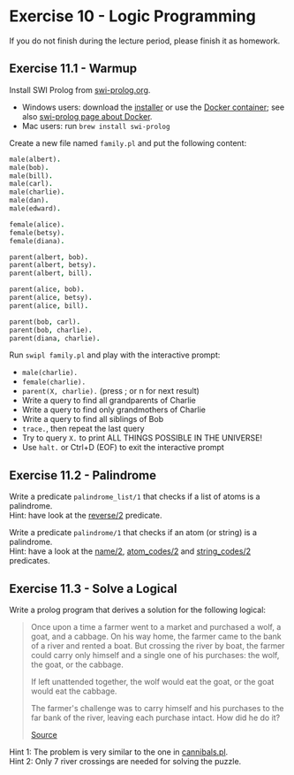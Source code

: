 # Exercise 10 - Logic Programming

If you do not finish during the lecture period, please finish it as homework.


## Exercise 11.1 - Warmup
Install SWI Prolog from [swi-prolog.org](https://www.swi-prolog.org/).

* Windows users: download the [installer](https://www.swi-prolog.org/download/stable)
  or use the [Docker container](https://hub.docker.com/_/swipl);
  see also [swi-prolog page about Docker](https://www.swi-prolog.org/Docker.html).
* Mac users: run `brew install swi-prolog`

Create a new file named `family.pl` and put the following content:
```prolog
male(albert).
male(bob).
male(bill).
male(carl).
male(charlie).
male(dan).
male(edward).

female(alice).
female(betsy).
female(diana).

parent(albert, bob).
parent(albert, betsy).
parent(albert, bill).

parent(alice, bob).
parent(alice, betsy).
parent(alice, bill).

parent(bob, carl).
parent(bob, charlie).
parent(diana, charlie).
```

Run `swipl family.pl` and play with the interactive prompt:

* `male(charlie).`
* `female(charlie).`
* `parent(X, charlie).` (press ; or n for next result)
* Write a query to find all grandparents of Charlie
* Write a query to find only grandmothers of Charlie
* Write a query to find all siblings of Bob
* `trace.`, then repeat the last query
* Try to query `X.` to print ALL THINGS POSSIBLE IN THE UNIVERSE!
* Use `halt.` or Ctrl+D (EOF) to exit the interactive prompt


## Exercise 11.2 - Palindrome
Write a predicate `palindrome_list/1` that checks if a list of atoms is a palindrome.  
Hint: have look at the [reverse/2](https://www.swi-prolog.org/pldoc/doc_for?object=reverse/2) predicate.

Write a predicate `palindrome/1` that checks if an atom (or string) is a palindrome.  
Hint: have a look at the [name/2](https://www.swi-prolog.org/pldoc/man?predicate=atom_codes/2), [atom_codes/2](https://www.swi-prolog.org/pldoc/man?predicate=atom_codes/2) and [string_codes/2](https://www.swi-prolog.org/pldoc/man?predicate=string_codes/2) predicates.


## Exercise 11.3 - Solve a Logical
Write a prolog program that derives a solution for the following logical:

> Once upon a time a farmer went to a market and purchased a wolf, a goat, and a cabbage. On his way home, the farmer came to the bank of a river and rented a boat. But crossing the river by boat, the farmer could carry only himself and a single one of his purchases: the wolf, the goat, or the cabbage.
>
> If left unattended together, the wolf would eat the goat, or the goat would eat the cabbage.
>
> The farmer's challenge was to carry himself and his purchases to the far bank of the river, leaving each purchase intact. How did he do it?
>
> [Source](https://en.wikipedia.org/wiki/Wolf,_goat_and_cabbage_problem)

Hint 1: The problem is very similar to the one in [cannibals.pl](../../src/logic/cannibals.pl).  
Hint 2: Only 7 river crossings are needed for solving the puzzle.
